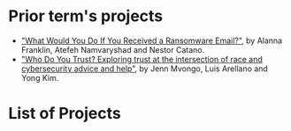 # Prior term's projects

- ["What Would You Do If You Received a Ransomware Email?"](./W215-project-ransomware-fall2020.pdf), by Alanna Franklin, Atefeh Namvaryshad and Nestor Catano.
- ["Who Do You Trust? Exploring trust at the intersection of race and cybersecurity advice and help"](W215-project-trust-race-fall2020.pdf), by Jenn Mvongo, Luis Arellano and Yong Kim.



# List of Projects

